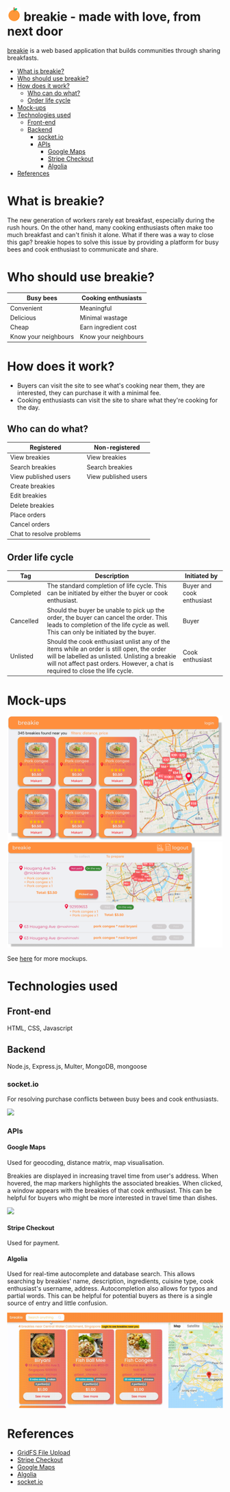 <h1><img src="public/img/orange.png"> breakie - made with love, from next door</h1>

[breakie](http://breakie.herokuapp.com/) is a web based application that builds communities through sharing breakfasts.

- [What is breakie?](#what-is-breakie)
- [Who should use breakie?](#who-should-use-breakie)
- [How does it work?](#how-does-it-work)
  * [Who can do what?](#who-can-do-what)
  * [Order life cycle](#order-life-cycle)
- [Mock-ups](#mock-ups)
- [Technologies used](#technologies-used)
  * [Front-end](#front-end)
  * [Backend](#backend)
    + [socket.io](#socketio)
    + [APIs](#apis)
      - [Google Maps](#google-maps)
      - [Stripe Checkout](#stripe-checkout)
      - [Algolia](#algolia)
- [References](#references)

# What is breakie?
The new generation of workers rarely eat breakfast, especially during the rush hours. On the other hand, many cooking enthusiasts often make too much breakfast and can't finish it alone. What if there was a way to close this gap? breakie hopes to solve this issue by providing a platform for busy bees and cook enthusiast to communicate and share. 

# Who should use breakie? 
| Busy bees     | Cooking enthusiasts |
| ----------- | ----------- |
| Convenient  | Meaningful |
| Delicious   | Minimal wastage |
| Cheap       | Earn ingredient cost |
| Know your neighbours | Know your neighbours  |

# How does it work?
- Buyers can visit the site to see what's cooking near them, they are interested, they can purchase it with a minimal fee. 
- Cooking enthusiasts can visit the site to share what they're cooking for the day.

## Who can do what?
| Registered     | Non-registered |
| ----------- | ----------- |
| View breakies  | View breakies |
| Search breakies   | Search breakies |
| View published users       | View published users |
|  Create breakies  |  |
|  Edit breakies |   |
|  Delete breakies |   |
| Place orders |   |
|  Cancel orders |   |
|  Chat to resolve problems |   |

## Order life cycle

| Tag     | Description | Initiated by |
| ----------- | ----------- | -------|
| Completed  | The standard completion of life cycle. This can be initiated by either the buyer or cook enthusiast. | Buyer and cook enthusiast |
| Cancelled  | Should the buyer be unable to pick up the order, the buyer can cancel the order. This leads to completion of the life cycle as well. This can only be initiated by the buyer. | Buyer |
| Unlisted       | Should the cook enthusiast unlist any of the items while an order is still open, the order will be labelled as unlisted. Unlisting a breakie will not affect past orders. However, a chat is required to close the life cycle. | Cook enthusiast |

# Mock-ups
<img src="https://raw.githubusercontent.com/metildachee/breakie/master/public/img/homepage.jpg?token=APQA23UWSJNPAIXXXQZ33FK7ELPNW">

<img src="https://github.com/metildachee/breakie/blob/master/public/img/orders.png?raw=true">

See <a href="https://www.figma.com/file/v3kEtgMjBub29EzJlEfG8N/combined" target="_blank">here</a> for more mockups.

# Technologies used
## Front-end
HTML, CSS, Javascript

## Backend
Node.js, Express.js, Multer, MongoDB, mongoose

### socket.io
For resolving purchase conflicts between busy bees and cook enthusiasts.

<img src="public/img/chat.gif">

### APIs
#### Google Maps
Used for geocoding, distance matrix, map visualisation.

Breakies are displayed in increasing travel time from user's address. When hovered, the map markers highlights the associated breakies. When clicked, a window appears with the breakies of that cook enthusiast. This can be helpful for buyers who might be more interested in travel time than dishes.

<img src="public/img/maps.gif">

#### Stripe Checkout
Used for payment.

#### Algolia

Used for real-time autocomplete and database search. This allows searching by breakies' name, description, ingredients, cuisine type, cook enthusiast's username, address. Autocompletion also allows for typos and partial words. This can be helpful for potential buyers as there is a single source of entry and little confusion.

<img src="public/img/search.gif">

# References
- [GridFS File Upload](https://github.com/ganeshpatro321/fileU)
- [Stripe Checkout](https://stripe.com/docs/payments/checkout)
- [Google Maps](https://developers.google.com/maps/documentation)
- [Algolia](https://www.algolia.com/doc/guides/building-search-ui/resources/ui-and-ux-patterns/in-depth/autocomplete/js/)
- [socket.io](https://socket.io/)